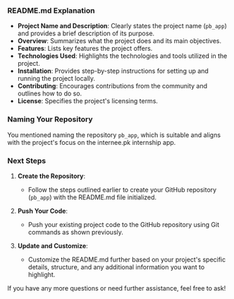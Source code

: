 
### README.md Explanation

- **Project Name and Description**: Clearly states the project name (`pb_app`) and provides a brief description of its purpose.
- **Overview**: Summarizes what the project does and its main objectives.
- **Features**: Lists key features the project offers.
- **Technologies Used**: Highlights the technologies and tools utilized in the project.
- **Installation**: Provides step-by-step instructions for setting up and running the project locally.
- **Contributing**: Encourages contributions from the community and outlines how to do so.
- **License**: Specifies the project's licensing terms.

### Naming Your Repository

You mentioned naming the repository `pb_app`, which is suitable and aligns with the project's focus on the internee.pk internship app.

### Next Steps

1. **Create the Repository**:
   - Follow the steps outlined earlier to create your GitHub repository (`pb_app`) with the README.md file initialized.

2. **Push Your Code**:
   - Push your existing project code to the GitHub repository using Git commands as shown previously.

3. **Update and Customize**:
   - Customize the README.md further based on your project's specific details, structure, and any additional information you want to highlight.

If you have any more questions or need further assistance, feel free to ask!
